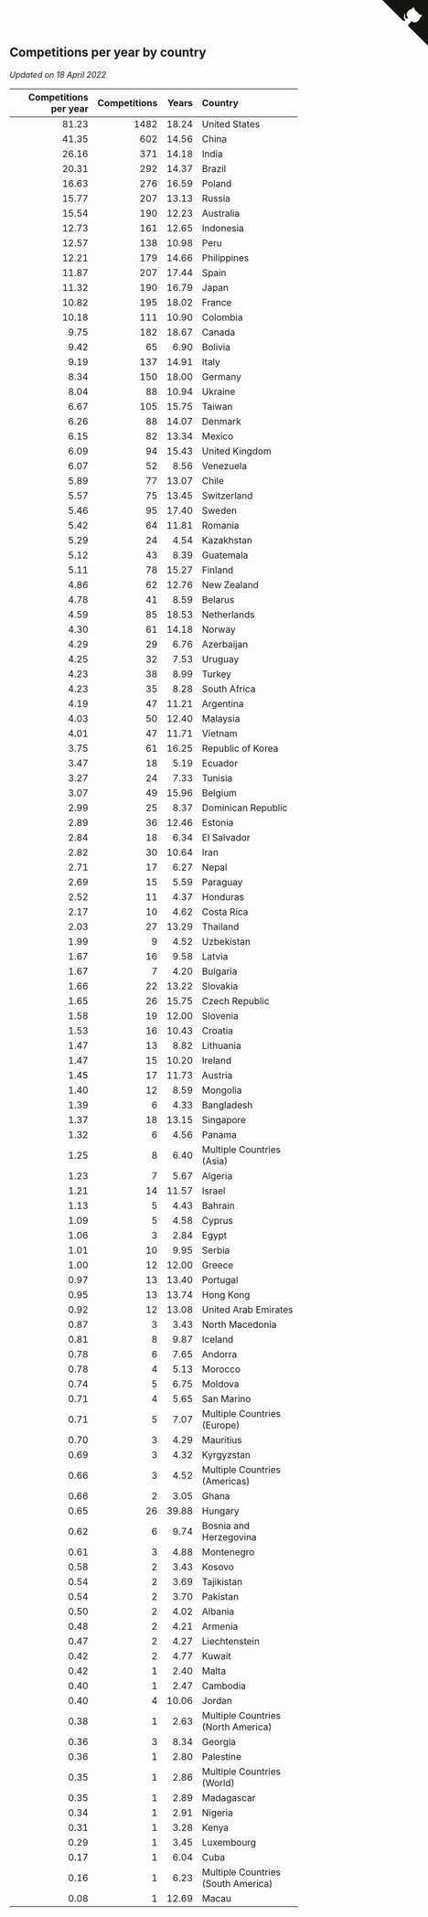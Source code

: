 ## Competitions per year by country

*Updated on 18 April 2022*

| Competitions per year | Competitions | Years | Country |
| ---: | ---: | ---: | :--- |
| 81.23 | 1482 | 18.24 | United States |
| 41.35 | 602 | 14.56 | China |
| 26.16 | 371 | 14.18 | India |
| 20.31 | 292 | 14.37 | Brazil |
| 16.63 | 276 | 16.59 | Poland |
| 15.77 | 207 | 13.13 | Russia |
| 15.54 | 190 | 12.23 | Australia |
| 12.73 | 161 | 12.65 | Indonesia |
| 12.57 | 138 | 10.98 | Peru |
| 12.21 | 179 | 14.66 | Philippines |
| 11.87 | 207 | 17.44 | Spain |
| 11.32 | 190 | 16.79 | Japan |
| 10.82 | 195 | 18.02 | France |
| 10.18 | 111 | 10.90 | Colombia |
| 9.75 | 182 | 18.67 | Canada |
| 9.42 | 65 | 6.90 | Bolivia |
| 9.19 | 137 | 14.91 | Italy |
| 8.34 | 150 | 18.00 | Germany |
| 8.04 | 88 | 10.94 | Ukraine |
| 6.67 | 105 | 15.75 | Taiwan |
| 6.26 | 88 | 14.07 | Denmark |
| 6.15 | 82 | 13.34 | Mexico |
| 6.09 | 94 | 15.43 | United Kingdom |
| 6.07 | 52 | 8.56 | Venezuela |
| 5.89 | 77 | 13.07 | Chile |
| 5.57 | 75 | 13.45 | Switzerland |
| 5.46 | 95 | 17.40 | Sweden |
| 5.42 | 64 | 11.81 | Romania |
| 5.29 | 24 | 4.54 | Kazakhstan |
| 5.12 | 43 | 8.39 | Guatemala |
| 5.11 | 78 | 15.27 | Finland |
| 4.86 | 62 | 12.76 | New Zealand |
| 4.78 | 41 | 8.59 | Belarus |
| 4.59 | 85 | 18.53 | Netherlands |
| 4.30 | 61 | 14.18 | Norway |
| 4.29 | 29 | 6.76 | Azerbaijan |
| 4.25 | 32 | 7.53 | Uruguay |
| 4.23 | 38 | 8.99 | Turkey |
| 4.23 | 35 | 8.28 | South Africa |
| 4.19 | 47 | 11.21 | Argentina |
| 4.03 | 50 | 12.40 | Malaysia |
| 4.01 | 47 | 11.71 | Vietnam |
| 3.75 | 61 | 16.25 | Republic of Korea |
| 3.47 | 18 | 5.19 | Ecuador |
| 3.27 | 24 | 7.33 | Tunisia |
| 3.07 | 49 | 15.96 | Belgium |
| 2.99 | 25 | 8.37 | Dominican Republic |
| 2.89 | 36 | 12.46 | Estonia |
| 2.84 | 18 | 6.34 | El Salvador |
| 2.82 | 30 | 10.64 | Iran |
| 2.71 | 17 | 6.27 | Nepal |
| 2.69 | 15 | 5.59 | Paraguay |
| 2.52 | 11 | 4.37 | Honduras |
| 2.17 | 10 | 4.62 | Costa Rica |
| 2.03 | 27 | 13.29 | Thailand |
| 1.99 | 9 | 4.52 | Uzbekistan |
| 1.67 | 16 | 9.58 | Latvia |
| 1.67 | 7 | 4.20 | Bulgaria |
| 1.66 | 22 | 13.22 | Slovakia |
| 1.65 | 26 | 15.75 | Czech Republic |
| 1.58 | 19 | 12.00 | Slovenia |
| 1.53 | 16 | 10.43 | Croatia |
| 1.47 | 13 | 8.82 | Lithuania |
| 1.47 | 15 | 10.20 | Ireland |
| 1.45 | 17 | 11.73 | Austria |
| 1.40 | 12 | 8.59 | Mongolia |
| 1.39 | 6 | 4.33 | Bangladesh |
| 1.37 | 18 | 13.15 | Singapore |
| 1.32 | 6 | 4.56 | Panama |
| 1.25 | 8 | 6.40 | Multiple Countries (Asia) |
| 1.23 | 7 | 5.67 | Algeria |
| 1.21 | 14 | 11.57 | Israel |
| 1.13 | 5 | 4.43 | Bahrain |
| 1.09 | 5 | 4.58 | Cyprus |
| 1.06 | 3 | 2.84 | Egypt |
| 1.01 | 10 | 9.95 | Serbia |
| 1.00 | 12 | 12.00 | Greece |
| 0.97 | 13 | 13.40 | Portugal |
| 0.95 | 13 | 13.74 | Hong Kong |
| 0.92 | 12 | 13.08 | United Arab Emirates |
| 0.87 | 3 | 3.43 | North Macedonia |
| 0.81 | 8 | 9.87 | Iceland |
| 0.78 | 6 | 7.65 | Andorra |
| 0.78 | 4 | 5.13 | Morocco |
| 0.74 | 5 | 6.75 | Moldova |
| 0.71 | 4 | 5.65 | San Marino |
| 0.71 | 5 | 7.07 | Multiple Countries (Europe) |
| 0.70 | 3 | 4.29 | Mauritius |
| 0.69 | 3 | 4.32 | Kyrgyzstan |
| 0.66 | 3 | 4.52 | Multiple Countries (Americas) |
| 0.66 | 2 | 3.05 | Ghana |
| 0.65 | 26 | 39.88 | Hungary |
| 0.62 | 6 | 9.74 | Bosnia and Herzegovina |
| 0.61 | 3 | 4.88 | Montenegro |
| 0.58 | 2 | 3.43 | Kosovo |
| 0.54 | 2 | 3.69 | Tajikistan |
| 0.54 | 2 | 3.70 | Pakistan |
| 0.50 | 2 | 4.02 | Albania |
| 0.48 | 2 | 4.21 | Armenia |
| 0.47 | 2 | 4.27 | Liechtenstein |
| 0.42 | 2 | 4.77 | Kuwait |
| 0.42 | 1 | 2.40 | Malta |
| 0.40 | 1 | 2.47 | Cambodia |
| 0.40 | 4 | 10.06 | Jordan |
| 0.38 | 1 | 2.63 | Multiple Countries (North America) |
| 0.36 | 3 | 8.34 | Georgia |
| 0.36 | 1 | 2.80 | Palestine |
| 0.35 | 1 | 2.86 | Multiple Countries (World) |
| 0.35 | 1 | 2.89 | Madagascar |
| 0.34 | 1 | 2.91 | Nigeria |
| 0.31 | 1 | 3.28 | Kenya |
| 0.29 | 1 | 3.45 | Luxembourg |
| 0.17 | 1 | 6.04 | Cuba |
| 0.16 | 1 | 6.23 | Multiple Countries (South America) |
| 0.08 | 1 | 12.69 | Macau |


<a href="https://github.com/jonatanklosko/wca_statistics" class="github-corner" aria-label="View source on Github"><svg width="80" height="80" viewBox="0 0 250 250" style="fill:#151513; color:#fff; position: absolute; top: 0; border: 0; right: 0;" aria-hidden="true"><path d="M0,0 L115,115 L130,115 L142,142 L250,250 L250,0 Z"></path><path d="M128.3,109.0 C113.8,99.7 119.0,89.6 119.0,89.6 C122.0,82.7 120.5,78.6 120.5,78.6 C119.2,72.0 123.4,76.3 123.4,76.3 C127.3,80.9 125.5,87.3 125.5,87.3 C122.9,97.6 130.6,101.9 134.4,103.2" fill="currentColor" style="transform-origin: 130px 106px;" class="octo-arm"></path><path d="M115.0,115.0 C114.9,115.1 118.7,116.5 119.8,115.4 L133.7,101.6 C136.9,99.2 139.9,98.4 142.2,98.6 C133.8,88.0 127.5,74.4 143.8,58.0 C148.5,53.4 154.0,51.2 159.7,51.0 C160.3,49.4 163.2,43.6 171.4,40.1 C171.4,40.1 176.1,42.5 178.8,56.2 C183.1,58.6 187.2,61.8 190.9,65.4 C194.5,69.0 197.7,73.2 200.1,77.6 C213.8,80.2 216.3,84.9 216.3,84.9 C212.7,93.1 206.9,96.0 205.4,96.6 C205.1,102.4 203.0,107.8 198.3,112.5 C181.9,128.9 168.3,122.5 157.7,114.1 C157.9,116.9 156.7,120.9 152.7,124.9 L141.0,136.5 C139.8,137.7 141.6,141.9 141.8,141.8 Z" fill="currentColor" class="octo-body"></path></svg></a><style>.github-corner:hover .octo-arm{animation:octocat-wave 560ms ease-in-out}@keyframes octocat-wave{0%,100%{transform:rotate(0)}20%,60%{transform:rotate(-25deg)}40%,80%{transform:rotate(10deg)}}@media (max-width:500px){.github-corner:hover .octo-arm{animation:none}.github-corner .octo-arm{animation:octocat-wave 560ms ease-in-out}}</style>
